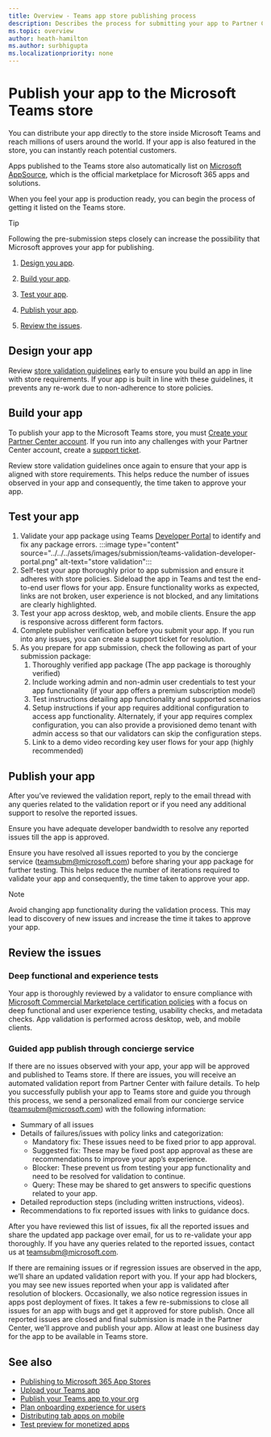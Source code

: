 ```yaml
---
title: Overview - Teams app store publishing process
description: Describes the process for submitting your app to Partner Center and getting it published to the Microsoft Teams store (and AppSource).
ms.topic: overview
author: heath-hamilton
ms.author: surbhigupta
ms.localizationpriority: none
---
```

# Publish your app to the Microsoft Teams store

You can distribute your app directly to the store inside Microsoft Teams and reach millions of users around the world. If your app is also featured in the store, you can instantly reach potential customers.

Apps published to the Teams store also automatically list on [Microsoft AppSource](https://appsource.microsoft.com), which is the official marketplace for Microsoft 365 apps and solutions.

When you feel your app is production ready, you can begin the process of getting it listed on the Teams store.

> [!TIP]
> Following the pre-submission steps closely can increase the possibility that Microsoft approves your app for publishing.

1.	[Design you app](#design-your-app).

1.	[Build your app](#build-your-app).

1.	[Test your app](#test-your-app).

1.	[Publish your app](#publish-your-app).

1.	[Review the issues](#review-the-issues).


## Design your app

Review [store validation guidelines](/teams-store-validation-guidelines) early to ensure you build an app in line with store requirements. If your app is built in line with these guidelines, it prevents any re-work due to non-adherence to store policies.

## Build your app

To publish your app to the Microsoft Teams store, you must [Create your Partner Center account](/create-partner-center-dev-account). If you run into any challenges with your Partner Center account, create a [support ticket](/azure/marketplace/partner-center-portal/support).

Review store validation guidelines once again to ensure that your app is aligned with store requirements. This helps reduce the number of issues observed in your app and consequently, the time taken to approve your app.


## Test your app

1. Validate your app package using Teams [Developer Portal](https://dev.teams.microsoft.com/home) to identify and fix any package errors.
   :::image type="content" source="../../../assets/images/submission/teams-validation-developer-portal.png" alt-text="store validation":::
1. Self-test your app thoroughly prior to app submission and ensure it adheres with store policies. Sideload the app in Teams and test the end-to-end user flows for your app. Ensure functionality works as expected, links are not broken, user experience is not blocked, and any limitations are clearly highlighted.
1. Test your app across desktop, web, and mobile clients. Ensure the app is responsive across different form factors.
1. Complete publisher verification before you submit your app. If you run into any issues, you can create a support ticket for resolution.
1. As you prepare for app submission, check the following as part of your submission package:
   1. Thoroughly verified app package (The app package is thoroughly verified)
   1. Include working admin and non-admin user credentials to test your app functionality (if your app offers a premium subscription model)
   1. Test instructions detailing app functionality and supported scenarios
   1. Setup instructions if your app requires additional configuration to access app functionality. Alternately, if your app requires complex configuration, you can also provide a provisioned demo tenant with admin access so that our validators can skip the configuration steps.
   1. Link to a demo video recording key user flows for your app (highly recommended)

## Publish your app
 
After you’ve reviewed the validation report, reply to the email thread with any queries related to the validation report or if you need any additional support to resolve the reported issues.

Ensure you have adequate developer bandwidth to resolve any reported issues till the app is approved.

Ensure you have resolved all issues reported to you by the concierge service (teamsubm@microsoft.com) before sharing your app package for further testing. This helps reduce the number of iterations required to validate your app and consequently, the time taken to approve your app.

> [!NOTE]
> Avoid changing app functionality during the validation process. This may lead to discovery of new issues and increase the time it takes to approve your app.

## Review the issues

### Deep functional and experience tests

Your app is thoroughly reviewed by a validator to ensure compliance with [Microsoft Commercial Marketplace certification policies](/legal/marketplace/certification-policies) with a focus on deep functional and user experience testing, usability checks, and metadata checks. App validation is performed across desktop, web, and mobile clients.

### Guided app publish through concierge service

If there are no issues observed with your app, your app will be approved and published to Teams store. If there are issues, you will receive an automated validation report from Partner Center with failure details. To help you successfully publish your app to Teams store and guide you through this process, we send a personalized email from our concierge service (teamsubm@microsoft.com) with the following information:

* Summary of all issues
* Details of failures/issues with policy links and categorization:
  * Mandatory fix: These issues need to be fixed prior to app approval.
  * Suggested fix: These may be fixed post app approval as these are recommendations to improve your app’s experience.
  * Blocker: These prevent us from testing your app functionality and need to be resolved for validation to continue.
  * Query: These may be shared to get answers to specific questions related to your app.
* Detailed reproduction steps (including written instructions, videos).
* Recommendations to fix reported issues with links to guidance docs.

After you have reviewed this list of issues, fix all the reported issues and share the updated app package over email, for us to re-validate your app thoroughly. If you have any queries related to the reported issues, contact us at teamsubm@microsoft.com.

If there are remaining issues or if regression issues are observed in the app, we’ll share an updated validation report with you. If your app had blockers, you may see new issues reported when your app is validated after resolution of blockers. Occasionally, we also notice regression issues in apps post deployment of fixes. It takes a few re-submissions to close all issues for an app with bugs and get it approved for store publish.
Once all reported issues are closed and final submission is made in the Partner Center, we’ll approve and publish your app. Allow at least one business day for the app to be available in Teams store.

## See also

* [Publishing to Microsoft 365 App Stores](/office/dev/store/)
* [Upload your Teams app](~/concepts/deploy-and-publish/apps-upload.md)
* [Publish your Teams app to your org](/MicrosoftTeams/tenant-apps-catalog-teams?toc=/microsoftteams/platform/toc.json&bc=/MicrosoftTeams/breadcrumb/toc.json)
* [Plan onboarding experience for users](../../design/understand-use-cases.md#plan-the-onboarding-experience)
* [Distributing tab apps on mobile](../../../tabs/design/tabs-mobile.md#distribution)
* [Test preview for monetized apps](prepare/Test-preview-for-monetized-apps.md)
